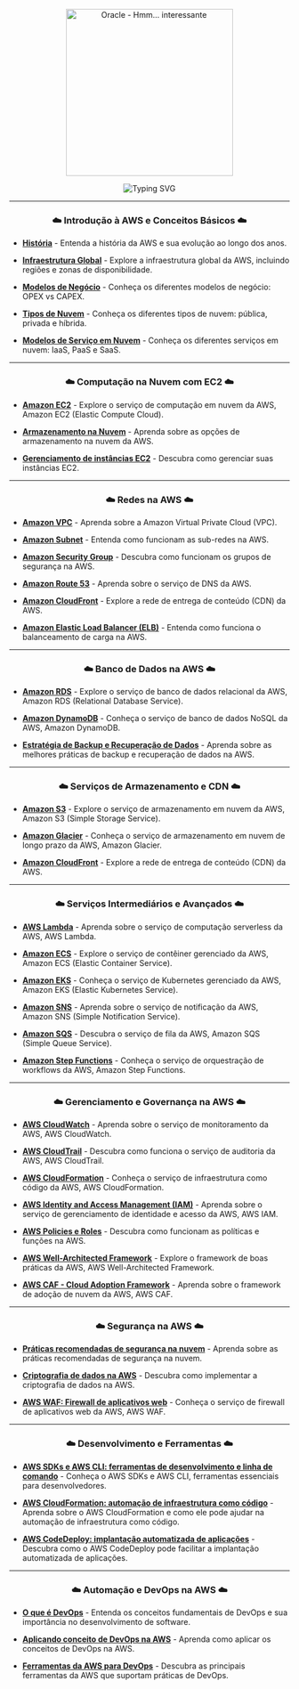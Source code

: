 
<p align="center">
  <img src="https://github.com/user-attachments/assets/4d6f56a9-a64a-4220-9d44-53064f68d373" width="300" alt="Oracle - Hmm... interessante" />
</p>

<div align="center">
  <img src="https://readme-typing-svg.herokuapp.com?color=FFB6C1&size=40&center=true&vCenter=true&width=600&lines=✨+Conteúdo+Completo+✨&repeat=true" alt="Typing SVG" />
</div>

<div align="center">

---

### ☁️ Introdução à AWS e Conceitos Básicos ☁️

</div>

- [**História**](../Modules/Inicio/Historia.md) - Entenda a história da AWS e sua evolução ao longo dos anos.

- [**Infraestrutura Global**](../Modules/Inicio/Infraestrutura-Global.md) - Explore a infraestrutura global da AWS, incluindo regiões e zonas de disponibilidade.

- [**Modelos de Negócio**](../Modules/Inicio/Modelos-de-Negocio.md) - Conheça os diferentes modelos de negócio: OPEX vs CAPEX.

- [**Tipos de Nuvem**](../Modules/Inicio/Tipos-de-Nuvem.md) - Conheça os diferentes tipos de nuvem: pública, privada e híbrida.

- [**Modelos de Serviço em Nuvem**](../Modules/Inicio/Modelos-de-Servico-em-Nuvem.md) - Conheça os diferentes serviços em nuvem: IaaS, PaaS e SaaS.

<div align="center">

---

### ☁️ Computação na Nuvem com EC2 ☁️

</div>

- [**Amazon EC2**](../Modules/Inicio/Amazon-EC2.md) - Explore o serviço de computação em nuvem da AWS, Amazon EC2 (Elastic Compute Cloud).

- [**Armazenamento na Nuvem**](../Modules/Inicio/Armazenamento-na-Nuvem.md) - Aprenda sobre as opções de armazenamento na nuvem da AWS.

- [**Gerenciamento de instâncias EC2**](../Modules/Inicio/Gerenciamento-de-instancias-EC2.md) - Descubra como gerenciar suas instâncias EC2.

--- 

<div align="center">

### ☁️ Redes na AWS ☁️

</div>

- [**Amazon VPC**](../Modules/Inicio/Amazon-VPC.md) - Aprenda sobre a Amazon Virtual Private Cloud (VPC).

- [**Amazon Subnet**](../Modules/Inicio/Amazon-Subnet.md) - Entenda como funcionam as sub-redes na AWS.

- [**Amazon Security Group**](../Modules/Inicio/Amazon-Security-Group.md) - Descubra como funcionam os grupos de segurança na AWS.

- [**Amazon Route 53**](../Modules/Inicio/Amazon-Route-53.md) - Aprenda sobre o serviço de DNS da AWS.

- [**Amazon CloudFront**](../Modules/Inicio/Amazon-CloudFront.md) - Explore a rede de entrega de conteúdo (CDN) da AWS.

- [**Amazon Elastic Load Balancer (ELB)**](../Modules/Inicio/Amazon-Elastic-Load-Balancer.md) - Entenda como funciona o balanceamento de carga na AWS.

--- 

<div align="center">

### ☁️ Banco de Dados na AWS ☁️

</div>

- [**Amazon RDS**](../Modules/Inicio/Amazon-RDS.md) - Explore o serviço de banco de dados relacional da AWS, Amazon RDS (Relational Database Service).

- [**Amazon DynamoDB**](../Modules/Inicio/Amazon-DynamoDB.md) - Conheça o serviço de banco de dados NoSQL da AWS, Amazon DynamoDB.

- [**Estratégia de Backup e Recuperação de Dados**](../Modules/Inicio/Estrategia-de-Backup-e-Recuperacao-de-Dados.md) - Aprenda sobre as melhores práticas de backup e recuperação de dados na AWS.

--- 

<div align="center">

### ☁️ Serviços de Armazenamento e CDN ☁️

</div>

- [**Amazon S3**](../Modules/Inicio/Amazon-S3.md) - Explore o serviço de armazenamento em nuvem da AWS, Amazon S3 (Simple Storage Service).

- [**Amazon Glacier**](../Modules/Inicio/Amazon-Glacier.md) - Conheça o serviço de armazenamento em nuvem de longo prazo da AWS, Amazon Glacier.

- [**Amazon CloudFront**](../Modules/Inicio/Amazon-CloudFront.md) - Explore a rede de entrega de conteúdo (CDN) da AWS.

--- 

<div align="center">

### ☁️ Serviços Intermediários e Avançados ☁️

</div>

- [**AWS Lambda**](../Modules/Inicio/AWS-Lambda.md) - Aprenda sobre o serviço de computação serverless da AWS, AWS Lambda.

- [**Amazon ECS**](../Modules/Inicio/Amazon-ECS.md) - Explore o serviço de contêiner gerenciado da AWS, Amazon ECS (Elastic Container Service).

- [**Amazon EKS**](../Modules/Inicio/Amazon-EKS.md) - Conheça o serviço de Kubernetes gerenciado da AWS, Amazon EKS (Elastic Kubernetes Service).

- [**Amazon SNS**](../Modules/Inicio/Amazon-SNS.md) - Aprenda sobre o serviço de notificação da AWS, Amazon SNS (Simple Notification Service).

- [**Amazon SQS**](../Modules/Inicio/Amazon-SQS.md) - Descubra o serviço de fila da AWS, Amazon SQS (Simple Queue Service).

- [**Amazon Step Functions**](../Modules/Inicio/Amazon-Step-Functions.md) - Conheça o serviço de orquestração de workflows da AWS, Amazon Step Functions.

--- 

<div align="center">

### ☁️ Gerenciamento e Governança na AWS ☁️

</div>

- [**AWS CloudWatch**](../Modules/Inicio/AWS-CloudWatch.md) - Aprenda sobre o serviço de monitoramento da AWS, AWS CloudWatch.

- [**AWS CloudTrail**](../Modules/Inicio/AWS-CloudTrail.md) - Descubra como funciona o serviço de auditoria da AWS, AWS CloudTrail.

- [**AWS CloudFormation**](../Modules/Inicio/AWS-CloudFormation.md) - Conheça o serviço de infraestrutura como código da AWS, AWS CloudFormation.

- [**AWS Identity and Access Management (IAM)**](../Modules/Inicio/AWS-IAM.md) - Aprenda sobre o serviço de gerenciamento de identidade e acesso da AWS, AWS IAM.

- [**AWS Policies e Roles**](../Modules/Inicio/AWS-Policies-e-Roles.md) - Descubra como funcionam as políticas e funções na AWS.

- [**AWS Well-Architected Framework**](../Modules/Inicio/AWS-Well-Architected-Framework.md) - Explore o framework de boas práticas da AWS, AWS Well-Architected Framework.

- [**AWS CAF - Cloud Adoption Framework**](../Modules/Inicio/AWS-CAF.md) - Aprenda sobre o framework de adoção de nuvem da AWS, AWS CAF.

---

<div align="center">

### ☁️ Segurança na AWS ☁️

</div>

- [**Práticas recomendadas de segurança na nuvem**](../Modules/Inicio/Praticas-Recomendadas-de-Seguranca-na-Nuvem.md) - Aprenda sobre as práticas recomendadas de segurança na nuvem.

- [**Criptografia de dados na AWS**](../Modules/Inicio/Criptografia-de-Dados-na-AWS.md) - Descubra como implementar a criptografia de dados na AWS.

- [**AWS WAF: Firewall de aplicativos web**](../Modules/Inicio/AWS-WAF.md) - Conheça o serviço de firewall de aplicativos web da AWS, AWS WAF.

---

<div align="center">

### ☁️ Desenvolvimento e Ferramentas ☁️

</div>

- [**AWS SDKs e AWS CLI: ferramentas de desenvolvimento e linha de comando**](../Modules/Inicio/AWS-SDKs-e-AWS-CLI.md) - Conheça o AWS SDKs e AWS CLI, ferramentas essenciais para desenvolvedores.

- [**AWS CloudFormation: automação de infraestrutura como código**](../Modules/Inicio/AWS-CloudFormation.md) - Aprenda sobre o AWS CloudFormation e como ele pode ajudar na automação de infraestrutura como código.

- [**AWS CodeDeploy: implantação automatizada de aplicações**](../Modules/Inicio/AWS-CodeDeploy.md) - Descubra como o AWS CodeDeploy pode facilitar a implantação automatizada de aplicações.

--- 

<div align="center">

### ☁️ Automação e DevOps na AWS ☁️

</div>

- [**O que é DevOps**](../Modules/Inicio/O-que-e-DevOps.md) - Entenda os conceitos fundamentais de DevOps e sua importância no desenvolvimento de software.

- [**Aplicando conceito de DevOps na AWS**](../Modules/Inicio/Aplicando-conceito-de-DevOps-na-AWS.md) - Aprenda como aplicar os conceitos de DevOps na AWS.

- [**Ferramentas da AWS para DevOps**](../Modules/Inicio/Ferramentas-da-AWS-para-DevOps.md) - Descubra as principais ferramentas da AWS que suportam práticas de DevOps.

